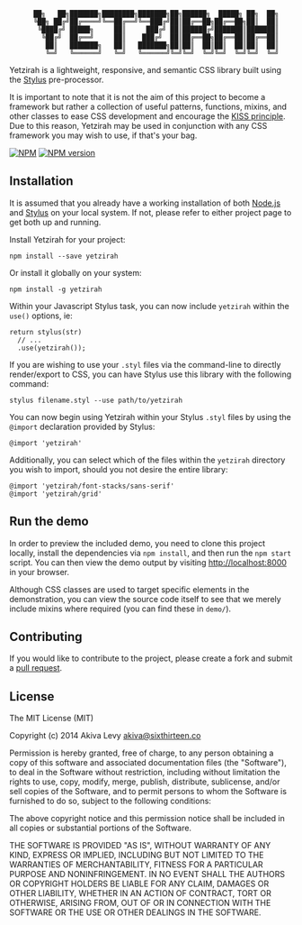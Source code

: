 ```
      ██╗   ██╗███████╗████████╗███████╗██╗██████╗  █████╗ ██╗  ██╗
      ╚██╗ ██╔╝██╔════╝╚══██╔══╝╚══███╔╝██║██╔══██╗██╔══██╗██║  ██║
       ╚████╔╝ █████╗     ██║     ███╔╝ ██║██████╔╝███████║███████║
        ╚██╔╝  ██╔══╝     ██║    ███╔╝  ██║██╔══██╗██╔══██║██╔══██║
         ██║   ███████╗   ██║   ███████╗██║██║  ██║██║  ██║██║  ██║
         ╚═╝   ╚══════╝   ╚═╝   ╚══════╝╚═╝╚═╝  ╚═╝╚═╝  ╚═╝╚═╝  ╚═╝
```

Yetzirah is a lightweight, responsive, and semantic CSS library built
using the [Stylus][1] pre-processor.

It is important to note that it is not the aim of this project to become
a framework but rather a collection of useful patterns, functions,
mixins, and other classes to ease CSS development and encourage the
[KISS principle][2]. Due to this reason, Yetzirah may be used in
conjunction with any CSS framework you may wish to use, if that's your
bag.

[![NPM](https://nodei.co/npm/yetzirah.png)](https://nodei.co/npm/yetzirah/)
[![NPM version](https://badge.fury.io/js/yetzirah.png)](http://badge.fury.io/js/yetzirah)

## Installation

It is assumed that you already have a working installation of both
[Node.js][3] and [Stylus][1] on your local system. If not, please refer 
to either project page to get both up and running.

Install Yetzirah for your project:

    npm install --save yetzirah

Or install it globally on your system:

    npm install -g yetzirah

Within your Javascript Stylus task, you can now include `yetzirah`
within the `use()` options, ie:

    return stylus(str)
      // ...
      .use(yetzirah());

If you are wishing to use your `.styl` files via the command-line to
directly render/export to CSS, you can have Stylus use this library with
the following command:

    stylus filename.styl --use path/to/yetzirah

You can now begin using Yetzirah within your Stylus `.styl` files by
using the `@import` declaration provided by Stylus:

    @import 'yetzirah'

Additionally, you can select which of the files within the `yetzirah`
directory you wish to import, should you not desire the entire library:


    @import 'yetzirah/font-stacks/sans-serif'
    @import 'yetzirah/grid'

## Run the demo

In order to preview the included demo, you need to clone this project
locally, install the dependencies via `npm install`, and then run the 
`npm start` script. You can then view the demo output by visiting 
<http://localhost:8000> in your browser. 

Although CSS classes are used to target specific elements in the 
demonstration, you can view the source code itself to see that we merely 
include mixins where required (you can find these in `demo/`).

## Contributing

If you would like to contribute to the project, please create a fork and
submit a [pull request][3].

## License

The MIT License (MIT)

Copyright (c) 2014 Akiva Levy <akiva@sixthirteen.co>

Permission is hereby granted, free of charge, to any person obtaining a
copy of this software and associated documentation files (the "Software"),
to deal in the Software without restriction, including without limitation
the rights to use, copy, modify, merge, publish, distribute, sublicense,
and/or sell copies of the Software, and to permit persons to whom the
Software is furnished to do so, subject to the following conditions:

The above copyright notice and this permission notice shall be included
in all copies or substantial portions of the Software.

THE SOFTWARE IS PROVIDED "AS IS", WITHOUT WARRANTY OF ANY KIND, EXPRESS
OR IMPLIED, INCLUDING BUT NOT LIMITED TO THE WARRANTIES OF
MERCHANTABILITY, FITNESS FOR A PARTICULAR PURPOSE AND NONINFRINGEMENT. IN
NO EVENT SHALL THE AUTHORS OR COPYRIGHT HOLDERS BE LIABLE FOR ANY CLAIM,
DAMAGES OR OTHER LIABILITY, WHETHER IN AN ACTION OF CONTRACT, TORT OR
OTHERWISE, ARISING FROM, OUT OF OR IN CONNECTION WITH THE SOFTWARE OR THE
USE OR OTHER DEALINGS IN THE SOFTWARE.


[1]: http://learnboost.github.com/stylus/
[2]: http://en.wikipedia.org/wiki/KISS_principle
[3]: https://help.github.com/articles/creating-a-pull-request
